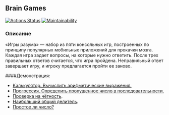 ## Brain Games

[![Actions Status](https://github.com/av-starodub/java-project-61/workflows/hexlet-check/badge.svg)](https://github.com/av-starodub/java-project-61/actions)
[![Maintainability](https://api.codeclimate.com/v1/badges/ddeb902a1841fd7c062b/maintainability)](https://codeclimate.com/github/av-starodub/java-project-61/maintainability)

### Описание

«Игры разума» — набор из пяти консольных игр, построенных по принципу популярных мобильных приложений для прокачки
мозга. Каждая игра задает вопросы, на которые нужно ответить. После трех правильных ответов считается, что
игра пройдена. Неправильный ответ завершает игру, и игроку предлагается пройти ее заново.

####Демонстрация:

* [Калькулятор. Вычислить арифметические выражения.](https://asciinema.org/a/22V8P7PyouASTUtAORh5ghNfB)
* [Прогрессия. Определить пропущенное число в последовательности.](https://asciinema.org/a/tJRvhVHVW0O7hjmDN90lweVSg) 
* [Проверка на чётность](https://asciinema.org/a/rYZEi1BVbc7BX9ygAesuZNvNs).
* [Наибольший общий делитель](https://asciinema.org/a/oUU46V1PTZKo7l4ae901HOlVb).
* [Простое ли число?](https://asciinema.org/a/qayzlQnCBKqc8BWsz9hKinGiO)
